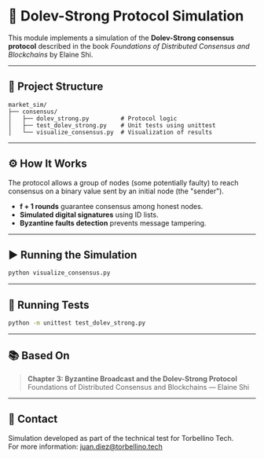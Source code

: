 # 🧠 Dolev-Strong Protocol Simulation

This module implements a simulation of the **Dolev-Strong consensus protocol** described in the book _Foundations of Distributed Consensus and Blockchains_ by Elaine Shi.

---

## 📁 Project Structure

```
market_sim/
├── consensus/
│   ├── dolev_strong.py         # Protocol logic
│   ├── test_dolev_strong.py    # Unit tests using unittest
│   └── visualize_consensus.py  # Visualization of results
```

---

## ⚙️ How It Works

The protocol allows a group of nodes (some potentially faulty) to reach consensus on a binary value sent by an initial node (the "sender").

- **f + 1 rounds** guarantee consensus among honest nodes.
- **Simulated digital signatures** using ID lists.
- **Byzantine faults detection** prevents message tampering.

---

## ▶️ Running the Simulation

```bash
python visualize_consensus.py
```

---

## 🧪 Running Tests

```bash
python -m unittest test_dolev_strong.py
```

---

## 📚 Based On

> **Chapter 3: Byzantine Broadcast and the Dolev-Strong Protocol**  
> Foundations of Distributed Consensus and Blockchains — Elaine Shi

---

## 📩 Contact

Simulation developed as part of the technical test for Torbellino Tech.  
For more information: [juan.diez@torbellino.tech](mailto:juan.diez@torbellino.tech)
